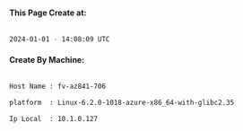 
   
#### This Page Create at:

```bash

2024-01-01 - 14:08:09 UTC

```

#### Create By Machine:

```bash

Host Name : fv-az841-706

platform  : Linux-6.2.0-1018-azure-x86_64-with-glibc2.35

Ip Local  : 10.1.0.127

```

